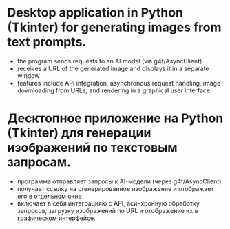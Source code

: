 # Desktop application in Python (Tkinter) for generating images from text prompts.
- the program sends requests to an AI model (via g4f/AsyncClient)
- receives a URL of the generated image and displays it in a separate window
- features include API integration, asynchronous request handling, image downloading from URLs, and rendering in a graphical user interface.
# Десктопное приложение на Python (Tkinter) для генерации изображений по текстовым запросам.
- программа отправляет запросы к AI-модели (через g4f/AsyncClient)
- получает ссылку на сгенерированное изображение и отображает его в отдельном окне
- включает в себя интеграцияю с API, асинхронную обработку запросов, загрузку изображений по URL и отображение их в графическом интерфейсе.

